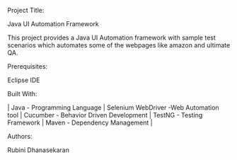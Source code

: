 Project Title:

Java UI Automation Framework

This project provides a Java UI Automation framework with sample test scenarios which automates some of the webpages like amazon and ultimate QA.

Prerequisites:

Eclipse IDE

Built With:

| Java - Programming Language |
Selenium WebDriver -Web Automation tool |
Cucumber - Behavior Driven Development |
TestNG - Testing Framework |
Maven - Dependency Management |


Authors:

Rubini Dhanasekaran




